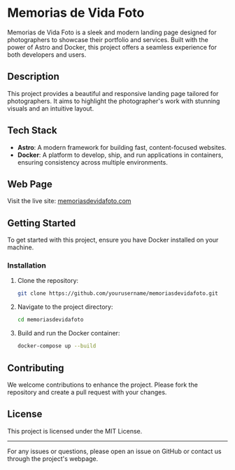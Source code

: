 # Memorias de Vida Foto

Memorias de Vida Foto is a sleek and modern landing page designed for photographers to showcase their portfolio and services. Built with the power of Astro and Docker, this project offers a seamless experience for both developers and users.

## Description

This project provides a beautiful and responsive landing page tailored for photographers. It aims to highlight the photographer's work with stunning visuals and an intuitive layout.

## Tech Stack

- **Astro**: A modern framework for building fast, content-focused websites.
- **Docker**: A platform to develop, ship, and run applications in containers, ensuring consistency across multiple environments.

## Web Page

Visit the live site: [memoriasdevidafoto.com](https://memoriasdevidafoto.com)

## Getting Started

To get started with this project, ensure you have Docker installed on your machine.

### Installation

1. Clone the repository:
   ```bash
   git clone https://github.com/yourusername/memoriasdevidafoto.git
   ```
2. Navigate to the project directory:
   ```bash
   cd memoriasdevidafoto
   ```
3. Build and run the Docker container:
   ```bash
   docker-compose up --build
   ```

## Contributing

We welcome contributions to enhance the project. Please fork the repository and create a pull request with your changes.

## License

This project is licensed under the MIT License.

---

For any issues or questions, please open an issue on GitHub or contact us through the project's webpage.
